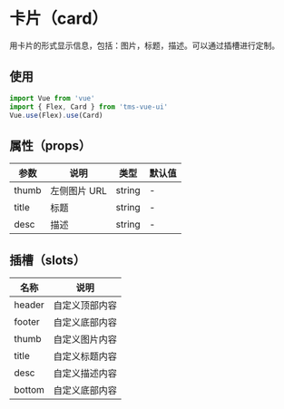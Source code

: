 # 卡片（card）

用卡片的形式显示信息，包括：图片，标题，描述。可以通过插槽进行定制。

## 使用

```js
import Vue from 'vue'
import { Flex, Card } from 'tms-vue-ui'
Vue.use(Flex).use(Card)
```

## 属性（props）

| 参数  | 说明         | 类型   | 默认值 |
| ----- | ------------ | ------ | ------ |
| thumb | 左侧图片 URL | string | -      |
| title | 标题         | string | -      |
| desc  | 描述         | string | -      |

## 插槽（slots）

| 名称   | 说明           |
| ------ | -------------- |
| header | 自定义顶部内容 |
| footer | 自定义底部内容 |
| thumb  | 自定义图片内容 |
| title  | 自定义标题内容 |
| desc   | 自定义描述内容 |
| bottom | 自定义底部内容 |
